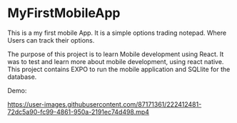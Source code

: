 # MyFirstMobileApp
This is a my first mobile App. It is a simple options trading notepad.
Where Users can track their options.

The purpose of this project is to learn Mobile development using React. It was to test and learn more about mobile development, using react native. This project contains EXPO to run the mobile application and SQLlite for the database.


Demo: 

https://user-images.githubusercontent.com/87171361/222412481-72dc5a90-fc99-4861-950a-2191ec74d498.mp4

